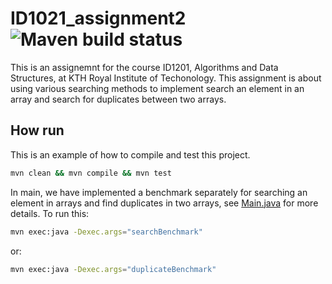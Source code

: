 # ID1021_assignment2 ![Maven build status](https://github.com/Lellalu/ID1021_assignment3/actions/workflows/maven.yml/badge.svg)

This is an assignemnt for the course ID1201, Algorithms and Data Structures, at KTH Royal Institute of Techonology. 
This assignment is about using various searching methods to implement search an element in an array and search for 
duplicates between two arrays.

## How run

This is an example of how to compile and test this project.

```bash
mvn clean && mvn compile && mvn test
```

In main, we have implemented a benchmark separately for searching an element in arrays and find duplicates in two 
arrays, see [Main.java](https://github.com/Lellalu/ID1201_assignmnet2/blob/main/src/main/java/se/kth/id1201/Main.java) 
for more details. To run this:

```bash
mvn exec:java -Dexec.args="searchBenchmark"
```
or:
```bash
mvn exec:java -Dexec.args="duplicateBenchmark"
```

